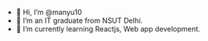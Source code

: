 - 👋 Hi, I’m @manyu10
- 👀 I’m an IT graduate from NSUT Delhi.
- 🌱 I’m currently learning Reactjs, Web app development.

<!---
manyu10/manyu10 is a ✨ special ✨ repository because its `README.md` (this file) appears on your GitHub profile.
You can click the Preview link to take a look at your changes.
--->
